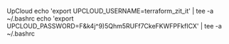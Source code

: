 UpCloud
echo 'export UPCLOUD_USERNAME=terraform_zit_it' | tee -a ~/.bashrc
echo 'export UPCLOUD_PASSWORD=F&k4j^9)5Qhm5RUFf7CkeFKWFPFkfICX' | tee -a ~/.bashrc